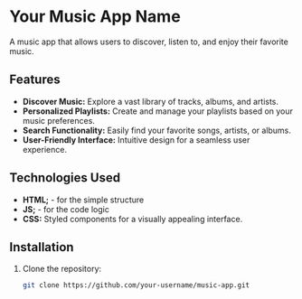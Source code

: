 # Your Music App Name

A music app that allows users to discover, listen to, and enjoy their favorite music.

## Features

- **Discover Music:** Explore a vast library of tracks, albums, and artists.
- **Personalized Playlists:** Create and manage your playlists based on your music preferences.
- **Search Functionality:** Easily find your favorite songs, artists, or albums.
- **User-Friendly Interface:** Intuitive design for a seamless user experience.

## Technologies Used

- **HTML;** - for the simple structure
- **JS;** - for the code logic
- **CSS:** Styled components for a visually appealing interface.


## Installation

1. Clone the repository:

   ```bash
   git clone https://github.com/your-username/music-app.git
